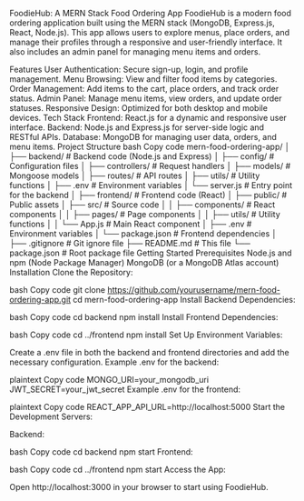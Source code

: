 FoodieHub: A MERN Stack Food Ordering App
FoodieHub is a modern food ordering application built using the MERN stack (MongoDB, Express.js, React, Node.js). This app allows users to explore menus, place orders, and manage their profiles through a responsive and user-friendly interface. It also includes an admin panel for managing menu items and orders.

Features
User Authentication: Secure sign-up, login, and profile management.
Menu Browsing: View and filter food items by categories.
Order Management: Add items to the cart, place orders, and track order status.
Admin Panel: Manage menu items, view orders, and update order statuses.
Responsive Design: Optimized for both desktop and mobile devices.
Tech Stack
Frontend: React.js for a dynamic and responsive user interface.
Backend: Node.js and Express.js for server-side logic and RESTful APIs.
Database: MongoDB for managing user data, orders, and menu items.
Project Structure
bash
Copy code
mern-food-ordering-app/
│
├── backend/        # Backend code (Node.js and Express)
│   ├── config/     # Configuration files
│   ├── controllers/ # Request handlers
│   ├── models/     # Mongoose models
│   ├── routes/     # API routes
│   ├── utils/      # Utility functions
│   ├── .env        # Environment variables
│   └── server.js   # Entry point for the backend
│
├── frontend/       # Frontend code (React)
│   ├── public/     # Public assets
│   ├── src/        # Source code
│   │   ├── components/ # React components
│   │   ├── pages/  # Page components
│   │   ├── utils/  # Utility functions
│   │   └── App.js  # Main React component
│   ├── .env        # Environment variables
│   └── package.json # Frontend dependencies
│
├── .gitignore      # Git ignore file
├── README.md       # This file
└── package.json    # Root package file
Getting Started
Prerequisites
Node.js and npm (Node Package Manager)
MongoDB (or a MongoDB Atlas account)
Installation
Clone the Repository:

bash
Copy code
git clone https://github.com/yourusername/mern-food-ordering-app.git
cd mern-food-ordering-app
Install Backend Dependencies:

bash
Copy code
cd backend
npm install
Install Frontend Dependencies:

bash
Copy code
cd ../frontend
npm install
Set Up Environment Variables:

Create a .env file in both the backend and frontend directories and add the necessary configuration. Example .env for the backend:

plaintext
Copy code
MONGO_URI=your_mongodb_uri
JWT_SECRET=your_jwt_secret
Example .env for the frontend:

plaintext
Copy code
REACT_APP_API_URL=http://localhost:5000
Start the Development Servers:

Backend:

bash
Copy code
cd backend
npm start
Frontend:

bash
Copy code
cd ../frontend
npm start
Access the App:

Open http://localhost:3000 in your browser to start using FoodieHub.
